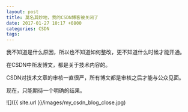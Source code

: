 ```yaml
---
layout: post
title: 莫名其妙地，我的CSDN博客被关闭了
date: 2017-01-27 10:17 +0800
categories: CSDN
tags:
---
```


我不知道是什么原因，所以也不知道如何整改，更不知道什么时候才能开通。

在CSDN中所发博文，都是关于技术内容的。

CSDN对技术文章的审核一直很严，所有博文都是审核之后才能与公众见面。

现在，只能期待一个明确的结果。


<!--more-->

![]({{ site.url }}/images/my_csdn_blog_close.jpg)
